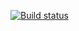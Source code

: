 [![Build status](https://ci.appveyor.com/api/projects/status/winvlfq2r1qy4vix?svg=true)](https://ci.appveyor.com/project/GromovR/dz21-1)